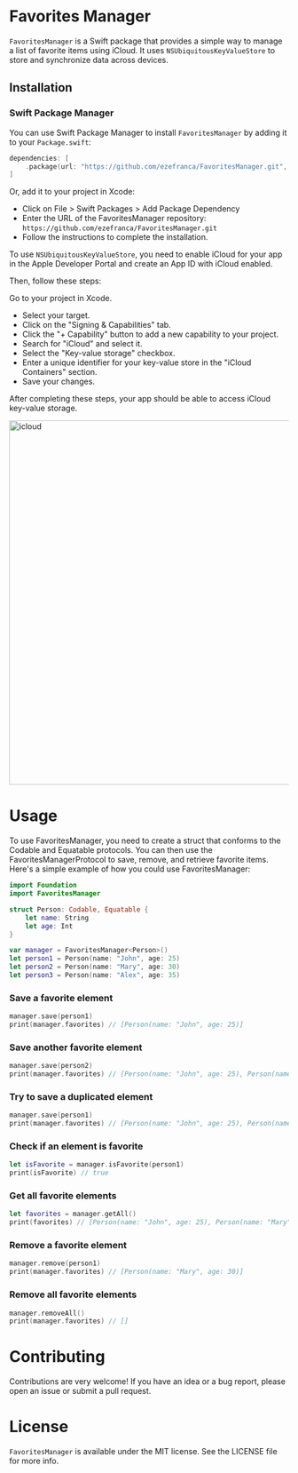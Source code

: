 # Favorites Manager

`FavoritesManager` is a Swift package that provides a simple way to manage a list of favorite items using iCloud. It uses `NSUbiquitousKeyValueStore` to store and synchronize data across devices.

## Installation

### Swift Package Manager

You can use Swift Package Manager to install `FavoritesManager` by adding it to your `Package.swift`:

```swift
dependencies: [
    .package(url: "https://github.com/ezefranca/FavoritesManager.git", from: "1.0.0")
]
```
Or, add it to your project in Xcode:

- Click on File > Swift Packages > Add Package Dependency
- Enter the URL of the FavoritesManager repository: `https://github.com/ezefranca/FavoritesManager.git`
- Follow the instructions to complete the installation.

To use `NSUbiquitousKeyValueStore`, you need to enable iCloud for your app in the Apple Developer Portal and create an App ID with iCloud enabled.

Then, follow these steps:

Go to your project in Xcode.
- Select your target.
- Click on the "Signing & Capabilities" tab.
- Click the "+ Capability" button to add a new capability to your project.
- Search for "iCloud" and select it.
- Select the "Key-value storage" checkbox.
- Enter a unique identifier for your key-value store in the "iCloud Containers" section.
- Save your changes.

After completing these steps, your app should be able to access iCloud key-value storage.

<img width="656" alt="icloud" src="https://user-images.githubusercontent.com/3648336/220726907-6b99d591-1a02-4f73-953d-3a8d91e780f6.png">


# Usage

To use FavoritesManager, you need to create a struct that conforms to the Codable and Equatable protocols. You can then use the FavoritesManagerProtocol to save, remove, and retrieve favorite items. Here's a simple example of how you could use FavoritesManager:


```swift
import Foundation
import FavoritesManager

struct Person: Codable, Equatable {
    let name: String
    let age: Int
}

var manager = FavoritesManager<Person>()
let person1 = Person(name: "John", age: 25)
let person2 = Person(name: "Mary", age: 30)
let person3 = Person(name: "Alex", age: 35)
```

### Save a favorite element
```swift
manager.save(person1)
print(manager.favorites) // [Person(name: "John", age: 25)]
```

### Save another favorite element
```swift
manager.save(person2)
print(manager.favorites) // [Person(name: "John", age: 25), Person(name: "Mary", age: 30)]
```

### Try to save a duplicated element
```swift
manager.save(person1)
print(manager.favorites) // [Person(name: "John", age: 25), Person(name: "Mary", age: 30)]
```

### Check if an element is favorite
```swift
let isFavorite = manager.isFavorite(person1)
print(isFavorite) // true
```

### Get all favorite elements
```swift
let favorites = manager.getAll()
print(favorites) // [Person(name: "John", age: 25), Person(name: "Mary", age: 30)]
```

### Remove a favorite element
```swift
manager.remove(person1)
print(manager.favorites) // [Person(name: "Mary", age: 30)]
```

### Remove all favorite elements
```swift
manager.removeAll()
print(manager.favorites) // []
```

# Contributing

Contributions are very welcome! If you have an idea or a bug report, please open an issue or submit a pull request.

# License

`FavoritesManager` is available under the MIT license. See the LICENSE file for more info.



